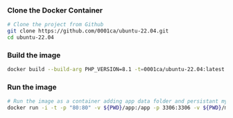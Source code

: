 ### Clone the Docker Container
```bash
# Clone the project from Github
git clone https://github.com/0001ca/ubuntu-22.04.git
cd ubuntu-22.04
```
### Build the image
```bash
docker build --build-arg PHP_VERSION=8.1 -t=0001ca/ubuntu-22.04:latest -f Dockerfile .
```

### Run the image
```bash
# Run the image as a container adding app data folder and persistant mysql
docker run -i -t -p "80:80" -v ${PWD}/app:/app -p 3306:3306 -v ${PWD}/mysql:/var/lib/mysql 0001ca/ubuntu-22.04:latest
```





